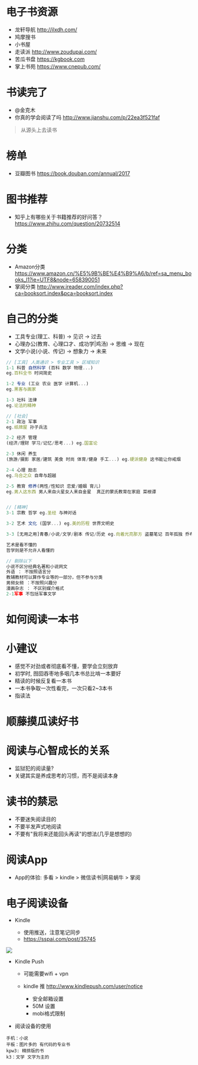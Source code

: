 # 电子书资源

- 龙轩导航 <http://ilxdh.com/>
- 鸠摩搜书
- 小书屋
- 走读派 <http://www.zoudupai.com/>
- 苦瓜书盘 <https://kgbook.com>
- 掌上书苑 <https://www.cnepub.com/>

# 书读完了

- @金克木
- 你真的学会阅读了吗 <http://www.jianshu.com/p/22ea3f521faf>

> 从源头上去读书

# 榜单

- 豆瓣图书 https://book.douban.com/annual/2017 

# 图书推荐

- 知乎上有哪些关于书籍推荐的好问答？ https://www.zhihu.com/question/20732514

# 分类

- Amazon分类 https://www.amazon.cn/%E5%9B%BE%E4%B9%A6/b/ref=sa_menu_books_l1?ie=UTF8&node=658390051
- 掌阅分类 http://www.ireader.com/index.php?ca=booksort.index&pca=booksort.index


# 自己的分类
    
- 工具专业(理工、科普) -> 见识 -> 过去
- 心理办公(教育、心理口才、成功学|鸡汤) -> 思维 -> 现在
- 文学小说(小说、传记) -> 想象力 -> 未来

```js
// [工具] 人类通识 > 专业工具 > 区域知识  
1-1 科普 自然科学 (百科 数学 物理...) 
eg.百科全书 时间简史

1-2 专业 (工业 农业 医学 计算机...) 
eg.黑客与画家

1-3 社科 法律 
eg.论法的精神

// [社会]
2-1 政治 军事 
eg.纸牌屋 孙子兵法

2-2 经济 管理 
(经济/理财 学习/记忆/思考...) eg.国富论

2-3 休闲 养生 
(旅游/摄影 家居/建筑 美食 时尚 体育/健身 手工...) eg.硬派健身 这书能让你戒烟 

2-4 心理 励志 
eg.乌合之众 自卑与超越 

2-5 教育 修养(两性/性知识 恋爱/婚姻 育儿) 
eg.男人这东西 男人来自火星女人来自金星  真正的蒙氏教育在家庭 菜根谭


// [精神]
3-1 宗教 哲学 eg.圣经 与神对话

3-2 艺术 文化 (国学...) eg.美的历程 世界文明史 

3-3 [无用之用]青春/小说/文学/剧本 传记/历史 eg.向着光亮那方 盗墓笔记 百年孤独 乔布斯传 史记

艺术是看不懂的
哲学则是不允许人看懂的

// 剔除以下
小说不区分经典名著和小说网文  
外语 ： 不按照语言分
教辅教材可以算作专业等的一部分，但不参与分类
男频女频 ：不按照兴趣分
漫画杂志 ： 不区别媒介格式
2-1军事 不包括军事文学
```



# 如何阅读一本书

# 小建议

- 感觉不对劲或者彻底看不懂，要学会立刻放弃
- 初学时, 囫囵吞枣地多咽几本书总比啃一本要好
- 精读的时候反复看一本书
- 一本书争取一次性看完，一次只看2~3本书
- 指读法

# 顺藤摸瓜读好书

# 阅读与心智成长的关系

- 监狱犯的阅读量?
- 关键其实是养成思考的习惯，而不是阅读本身

# 读书的禁忌

- 不要迷失阅读目的
- 不要半发声式地阅读
- 不要有"我将来还能回头再读"的想法(几乎是想想的)

# 阅读App

- App的体验: 多看 > kindle > 微信读书|网易蜗牛 > 掌阅

# 电子阅读设备


- Kindle

    - 使用推送，注意笔记同步
    - <https://sspai.com/post/35745>

![](https://cdn.sspai.com/attachment/origin/2016/10/11/350413.png)

- Kindle Push

  - 可能需要wifi + vpn

  - kindle 推 <http://www.kindlepush.com/user/notice>
    - 安全邮箱设置
    - 50M 设置
    - mobi格式限制

- 阅读设备的使用

```
手机：小说
平板：图片多的 有代码的专业书
kpw3: 精排版的书
k3：文学 文字为主的 
```
